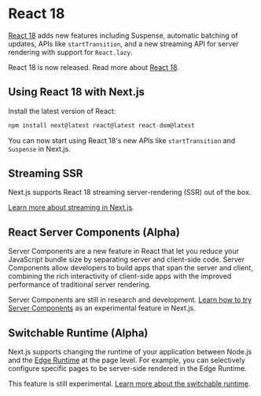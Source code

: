 # React 18

[React 18](https://reactjs.org/blog/2022/03/29/react-v18.html) adds new features including Suspense, automatic batching of updates, APIs like `startTransition`, and a new streaming API for server rendering with support for `React.lazy`.

React 18 is now released. Read more about [React 18](https://reactjs.org/blog/2022/03/29/react-v18.html).

## Using React 18 with Next.js

Install the latest version of React:

```jsx
npm install next@latest react@latest react-dom@latest
```

You can now start using React 18's new APIs like `startTransition` and `Suspense` in Next.js.

## Streaming SSR

Next.js supports React 18 streaming server-rendering (SSR) out of the box.

[Learn more about streaming in Next.js](/docs/advanced-features/react-18/streaming.md).

## React Server Components (Alpha)

Server Components are a new feature in React that let you reduce your JavaScript bundle size by separating server and client-side code. Server Components allow developers to build apps that span the server and client, combining the rich interactivity of client-side apps with the improved performance of traditional server rendering.

Server Components are still in research and development. [Learn how to try Server Components](/docs/advanced-features/react-18/server-components.md) as an experimental feature in Next.js.

## Switchable Runtime (Alpha)

Next.js supports changing the runtime of your application between Node.js and the [Edge Runtime](/docs/api-reference/edge-runtime.md) at the page level. For example, you can selectively configure specific pages to be server-side rendered in the Edge Runtime.

This feature is still experimental. [Learn more about the switchable runtime](/docs/advanced-features/react-18/switchable-runtime.md).
